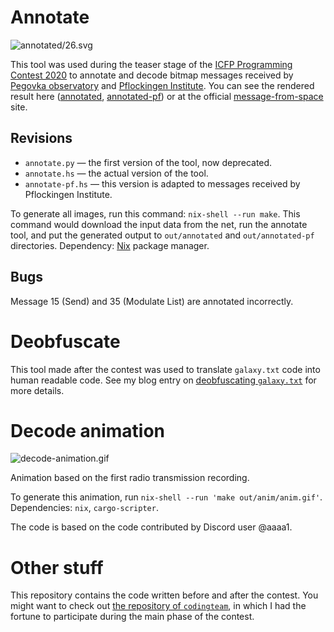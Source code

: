 # Annotate

![annotated/26.svg](https://pink-snow.github.io/2020-space-pages/annotated/26.svg)

This tool was used during the teaser stage of the [ICFP Programming Contest 2020] to annotate and decode bitmap messages received by [Pegovka observatory] and [Pflockingen Institute].
You can see the rendered result here ([annotated], [annotated-pf]) or at the official [message-from-space] site.

## Revisions
* `annotate.py` — the first version of the tool, now deprecated.
* `annotate.hs` — the actual version of the tool.
* `annotate-pf.hs` — this version is adapted to messages received by Pflockingen Institute.

To generate all images, run this command: `nix-shell --run make`.
This command would download the input data from the net, run the annotate tool, and put the generated output to `out/annotated` and `out/annotated-pf` directories.
Dependency: [Nix](https://nixos.org) package manager.

## Bugs
Message 15 (Send) and 35 (Modulate List) are annotated incorrectly.


# Deobfuscate

This tool made after the contest was used to translate `galaxy.txt` code into human readable code.
See my blog entry on [deobfuscating `galaxy.txt`] for more details.

# Decode animation

![decode-animation.gif](https://pink-snow.github.io/2020-space-pages/decode-animation.gif)

Animation based on the first radio transmission recording.

To generate this animation, run `nix-shell --run 'make out/anim/anim.gif'`.
Dependencies: `nix`, `cargo-scripter`.

The code is based on the code contributed by Discord user @aaaa1.


# Other stuff

This repository contains the code written before and after the contest.
You might want to check out [the repository of `codingteam`], in which I had the fortune to participate during the main phase of the contest.


[Pegovka observatory]: https://pegovka.space/
[Pflockingen Institute]: https://pflockingen.serveblog.net/unnatural-radio-signals-received-from-cygnus.html
[ICFP Programming Contest 2020]: https://icfpcontest2020.github.io/
[annotated]: https://pink-snow.github.io/2020-space-pages/annotated/
[annotated-pf]: https://pink-snow.github.io/2020-space-pages/annotated-pf/
[message-from-space]: https://message-from-space.readthedocs.io/
[deobfuscating `galaxy.txt`]: https://telegra.ph/Deobfuscating-galaxytxt-07-24
[the repository of `codingteam`]: https://github.com/codingteam/icfpc-2020
